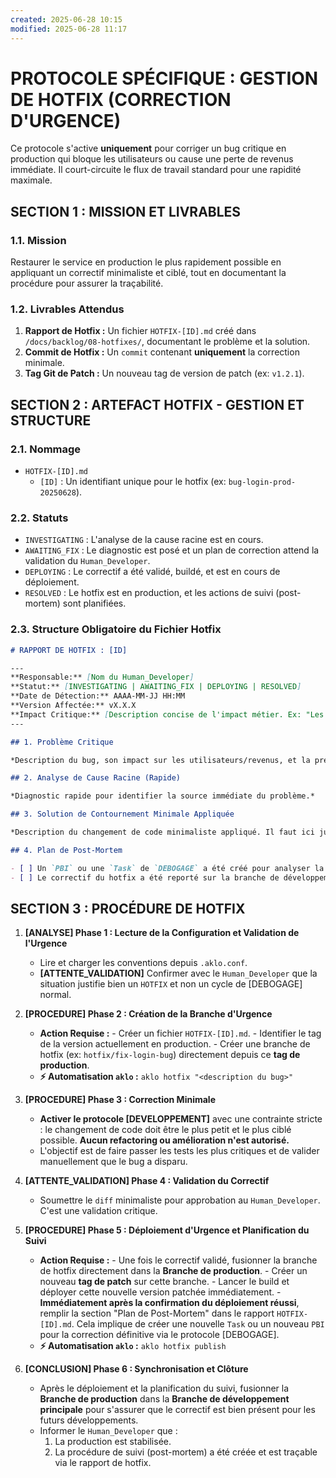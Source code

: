 ```yaml
---
created: 2025-06-28 10:15
modified: 2025-06-28 11:17
---
```

# PROTOCOLE SPÉCIFIQUE : GESTION DE HOTFIX (CORRECTION D'URGENCE)

Ce protocole s'active **uniquement** pour corriger un bug critique en production qui bloque les utilisateurs ou cause une perte de revenus immédiate. Il court-circuite le flux de travail standard pour une rapidité maximale.

## SECTION 1 : MISSION ET LIVRABLES

### 1.1. Mission

Restaurer le service en production le plus rapidement possible en appliquant un correctif minimaliste et ciblé, tout en documentant la procédure pour assurer la traçabilité.

### 1.2. Livrables Attendus

1.  **Rapport de Hotfix :** Un fichier `HOTFIX-[ID].md` créé dans `/docs/backlog/08-hotfixes/`, documentant le problème et la solution.
2.  **Commit de Hotfix :** Un `commit` contenant **uniquement** la correction minimale.
3.  **Tag Git de Patch :** Un nouveau tag de version de patch (ex: `v1.2.1`).

## SECTION 2 : ARTEFACT HOTFIX - GESTION ET STRUCTURE

### 2.1. Nommage

-   `HOTFIX-[ID].md`
    -   `[ID]` : Un identifiant unique pour le hotfix (ex: `bug-login-prod-20250628`).

### 2.2. Statuts

-   `INVESTIGATING` : L'analyse de la cause racine est en cours.
-   `AWAITING_FIX` : Le diagnostic est posé et un plan de correction attend la validation du `Human_Developer`.
-   `DEPLOYING` : Le correctif a été validé, buildé, et est en cours de déploiement.
-   `RESOLVED` : Le hotfix est en production, et les actions de suivi (post-mortem) sont planifiées.

### 2.3. Structure Obligatoire du Fichier Hotfix

```markdown
# RAPPORT DE HOTFIX : [ID]

---
**Responsable:** [Nom du Human_Developer]
**Statut:** [INVESTIGATING | AWAITING_FIX | DEPLOYING | RESOLVED]
**Date de Détection:** AAAA-MM-JJ HH:MM
**Version Affectée:** vX.X.X
**Impact Critique:** [Description concise de l'impact métier. Ex: "Les nouveaux utilisateurs ne peuvent pas s'inscrire", "Le panier d'achat est inaccessible"]
---

## 1. Problème Critique

*Description du bug, son impact sur les utilisateurs/revenus, et la preuve de son existence en production.*

## 2. Analyse de Cause Racine (Rapide)

*Diagnostic rapide pour identifier la source immédiate du problème.*

## 3. Solution de Contournement Minimale Appliquée

*Description du changement de code minimaliste appliqué. Il faut ici justifier pourquoi c'est la plus petite modification possible pour résoudre le problème.*

## 4. Plan de Post-Mortem

- [ ] Un `PBI` ou une `Task` de `DEBOGAGE` a été créé pour analyser la cause racine en profondeur et appliquer une solution définitive.
- [ ] Le correctif du hotfix a été reporté sur la branche de développement principale.
```

## SECTION 3 : PROCÉDURE DE HOTFIX

1.  **[ANALYSE] Phase 1 : Lecture de la Configuration et Validation de l'Urgence**
      - Lire et charger les conventions depuis `.aklo.conf`.
      - **[ATTENTE\_VALIDATION]** Confirmer avec le `Human_Developer` que la situation justifie bien un `HOTFIX` et non un cycle de [DEBOGAGE] normal.

2.  **[PROCEDURE] Phase 2 : Création de la Branche d'Urgence**
      - **Action Requise :** 
            - Créer un fichier `HOTFIX-[ID].md`.
            - Identifier le tag de la version actuellement en production.
            - Créer une branche de hotfix (ex: `hotfix/fix-login-bug`) directement depuis ce **tag de production**.
      - **⚡ Automatisation `aklo` :** `aklo hotfix "<description du bug>"`

3.  **[PROCEDURE] Phase 3 : Correction Minimale**
      - **Activer le protocole [DEVELOPPEMENT]** avec une contrainte stricte : le changement de code doit être le plus petit et le plus ciblé possible. **Aucun refactoring ou amélioration n'est autorisé.**
      - L'objectif est de faire passer les tests les plus critiques et de valider manuellement que le bug a disparu.

4.  **[ATTENTE\_VALIDATION] Phase 4 : Validation du Correctif**
      - Soumettre le `diff` minimaliste pour approbation au `Human_Developer`. C'est une validation critique.

5.  **[PROCEDURE] Phase 5 : Déploiement d'Urgence et Planification du Suivi**
      - **Action Requise :** 
            -   Une fois le correctif validé, fusionner la branche de hotfix directement dans la **Branche de production**.
            -   Créer un nouveau **tag de patch** sur cette branche.
            -   Lancer le build et déployer cette nouvelle version patchée immédiatement.
            -   **Immédiatement après la confirmation du déploiement réussi**, remplir la section "Plan de Post-Mortem" dans le rapport `HOTFIX-[ID].md`. Cela implique de créer une nouvelle `Task` ou un nouveau `PBI` pour la correction définitive via le protocole [DEBOGAGE].
      - **⚡ Automatisation `aklo` :** `aklo hotfix publish`

6.  **[CONCLUSION] Phase 6 : Synchronisation et Clôture**
    -   Après le déploiement et la planification du suivi, fusionner la **Branche de production** dans la **Branche de développement principale** pour s'assurer que le correctif est bien présent pour les futurs développements.
    -   Informer le `Human_Developer` que :
        1. La production est stabilisée.
        2. La procédure de suivi (post-mortem) a été créée et est traçable via le rapport de hotfix.
